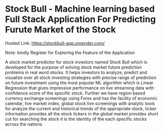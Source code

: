 # Stock Bull - Machine learning based Full Stack Application For Predicting Furute Market of the Stock

Hosted Link: https://stockbull-app.onrender.com/ 

Note: kindly Register for Exploring the Feature of the Application

A stock market predictor for stock investors named Stock Bull which is developed for the purpose of 
solving stock market future prediction problems in real word stocks. It helps investors to analyze, 
predict and visualize over all stock investing strategies with precise range of prediction on future 
investment using the most popular ML algorithm which is Linear Regression that gives impressive performance 
on live streaming data with confidence score of the specific stock. Further we have region based currency 
exchange screenings using Forex and has the facility of economic calendar, live market index, global stock 
live screenings with analytic tools for analyze the current and historical trends of the appropriate stock, 
ticker information provides all the stock tickers in the global market provides short cut for searching the 
stock it is the identity of the each specific stocks across the nations
